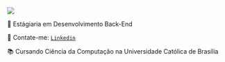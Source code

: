 <img src="https://i.imgur.com/e1RNm7g.gif">

📲 Estágiaria em Desenvolvimento Back-End

💌 Contate-me: [ `Linkedin`](https://www.linkedin.com/in/juliateles22/ " `Linkedin`")

📚 Cursando Ciência da Computação na Universidade Católica de Brasília

